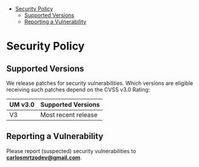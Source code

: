 - [Security Policy](#security-policy)
  - [Supported Versions](#supported-versions)
  - [Reporting a Vulnerability](#reporting-a-vulnerability)

# Security Policy

## Supported Versions

We release patches for security vulnerabilities. Which versions are eligible
receiving such patches depend on the CVSS v3.0 Rating:

| UM v3.0 | Supported Versions  |
| ------- | ------------------- |
| V3      | Most recent release |

## Reporting a Vulnerability

Please report (suspected) security vulnerabilities to
**[carlosmrtzodev@gmail.com](carlosmrtzodev@gmail.com)**.
